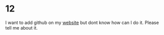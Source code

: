 # 12
I want to add github on my <a href="https://laptopsadviser.com/">website</a> but dont know how can I do it. Please tell me about it. 
